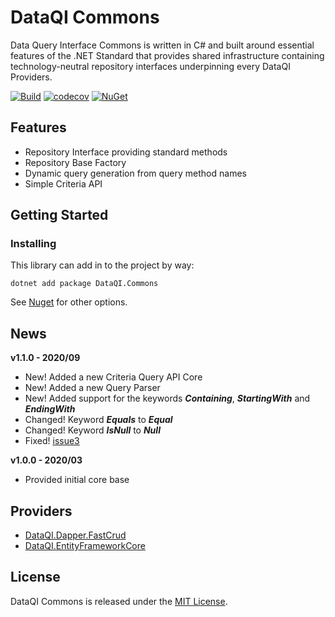 # DataQI Commons

Data Query Interface Commons is written in C# and built around essential features of the .NET Standard that provides shared infrastructure containing technology-neutral repository interfaces underpinning every DataQI Providers.

[![Build](https://github.com/henrique-gouveia/DataQI.Commons/actions/workflows/dotnet.yml/badge.svg)](https://github.com/henrique-gouveia/DataQI.Commons/actions/workflows/dotnet.yml)
[![codecov](https://codecov.io/gh/henrique-gouveia/DataQI.Commons/branch/master/graph/badge.svg)](https://codecov.io/gh/henrique-gouveia/DataQI.Commons)
[![NuGet](https://img.shields.io/nuget/v/DataQI.Commons.svg)](https://www.nuget.org/packages/DataQI.Commons/) 
<!-- [![License](https://img.shields.io/github/license/henrique-gouveia/DataQI.Commons.svg)](https://github.com/henrique-gouveia/DataQI.Commons/blob/master/LICENSE.txt) -->

## Features

* Repository Interface providing standard methods
* Repository Base Factory
* Dynamic query generation from query method names
* Simple Criteria API

## Getting Started

### Installing

This library can add in to the project by way:

    dotnet add package DataQI.Commons

See [Nuget](https://www.nuget.org/packages/DataQI.Commons) for other options.

## News

**v1.1.0 - 2020/09**

* New! Added a new Criteria Query API Core
* New! Added a new Query Parser
* New! Added support for the keywords **_Containing_**, **_StartingWith_** and **_EndingWith_**
* Changed! Keyword **_Equals_** to **_Equal_**
* Changed! Keyword **_IsNull_** to **_Null_**
* Fixed! [issue3](https://github.com/henrique-gouveia/DataQI.Dapper.FastCrud/issues/3)

**v1.0.0 - 2020/03**

* Provided initial core base

## Providers

* [DataQI.Dapper.FastCrud](https://github.com/henrique-gouveia/DataQI.Dapper.FastCrud)
* [DataQI.EntityFrameworkCore](https://github.com/henrique-gouveia/DataQI.EntityFrameworkCore)

## License

DataQI Commons is released under the [MIT License](https://opensource.org/licenses/MIT).
